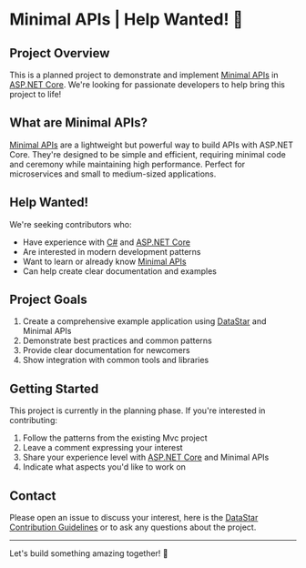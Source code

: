 # Minimal APIs | Help Wanted! 🚀

## Project Overview
This is a planned project to demonstrate and implement [Minimal APIs](https://learn.microsoft.com/en-us/aspnet/core/fundamentals/minimal-apis?view=aspnetcore-9.0) in [ASP.NET Core](https://learn.microsoft.com/en-us/aspnet/core/introduction-to-aspnet-core?view=aspnetcore-9.0). We're looking for passionate developers to help bring this project to life!

## What are Minimal APIs?
[Minimal APIs](https://learn.microsoft.com/en-us/aspnet/core/fundamentals/minimal-apis?view=aspnetcore-9.0) are a lightweight but powerful way to build APIs with ASP.NET Core. They're designed to be simple and efficient, requiring minimal code and ceremony while maintaining high performance. Perfect for microservices and small to medium-sized applications.

## Help Wanted!
We're seeking contributors who:
- Have experience with [C#](https://learn.microsoft.com/en-us/dotnet/csharp/) and [ASP.NET Core](https://learn.microsoft.com/en-us/aspnet/core/introduction-to-aspnet-core?view=aspnetcore-9.0)
- Are interested in modern development patterns
- Want to learn or already know [Minimal APIs](https://learn.microsoft.com/en-us/aspnet/core/fundamentals/minimal-apis?view=aspnetcore-9.0)
- Can help create clear documentation and examples

## Project Goals
1. Create a comprehensive example application using [DataStar](https://github.com/starfederation/datastar) and Minimal APIs
2. Demonstrate best practices and common patterns
3. Provide clear documentation for newcomers
4. Show integration with common tools and libraries

## Getting Started
This project is currently in the planning phase. If you're interested in contributing:
1. Follow the patterns from the existing Mvc project
2. Leave a comment expressing your interest
3. Share your experience level with [ASP.NET Core](https://learn.microsoft.com/en-us/aspnet/core/introduction-to-aspnet-core?view=aspnetcore-9.0) and Minimal APIs
4. Indicate what aspects you'd like to work on

## Contact
Please open an issue to discuss your interest, here is the [DataStar Contribution Guidelines](https://github.com/starfederation/datastar/blob/develop/CONTRIBUTING.md) or to ask any questions about the project.

---
Let's build something amazing together! 💪
